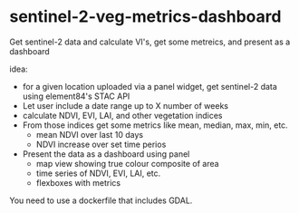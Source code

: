 # sentinel-2-veg-metrics-dashboard
Get sentinel-2 data and calculate VI's, get some metreics, and present as a dashboard

idea:

- for a given location uploaded via a panel widget, get sentinel-2 data using element84's STAC API
- Let user include a date range up to X number of weeks
- calculate NDVI, EVI, LAI, and other vegetation indices
- From those indices get some metrics like mean, median, max, min, etc.
    - mean NDVI over last 10 days
    - NDVI increase over set time perios
- Present the data as a dashboard using panel
    - map view showing true colour composite of area
    - time series of NDVI, EVI, LAI, etc.
    - flexboxes with metrics


You need to use a dockerfile that includes GDAL.